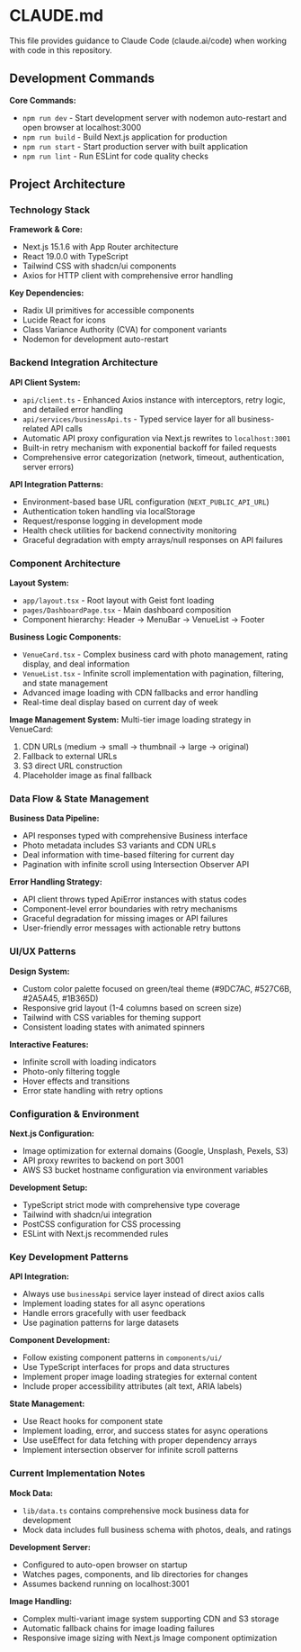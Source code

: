 # CLAUDE.md

This file provides guidance to Claude Code (claude.ai/code) when working with code in this repository.

## Development Commands

**Core Commands:**

- `npm run dev` - Start development server with nodemon auto-restart and open browser at localhost:3000
- `npm run build` - Build Next.js application for production
- `npm run start` - Start production server with built application
- `npm run lint` - Run ESLint for code quality checks

## Project Architecture

### Technology Stack

**Framework & Core:**

- Next.js 15.1.6 with App Router architecture
- React 19.0.0 with TypeScript
- Tailwind CSS with shadcn/ui components
- Axios for HTTP client with comprehensive error handling

**Key Dependencies:**

- Radix UI primitives for accessible components
- Lucide React for icons
- Class Variance Authority (CVA) for component variants
- Nodemon for development auto-restart

### Backend Integration Architecture

**API Client System:**

- `api/client.ts` - Enhanced Axios instance with interceptors, retry logic, and detailed error handling
- `api/services/businessApi.ts` - Typed service layer for all business-related API calls
- Automatic API proxy configuration via Next.js rewrites to `localhost:3001`
- Built-in retry mechanism with exponential backoff for failed requests
- Comprehensive error categorization (network, timeout, authentication, server errors)

**API Integration Patterns:**

- Environment-based base URL configuration (`NEXT_PUBLIC_API_URL`)
- Authentication token handling via localStorage
- Request/response logging in development mode
- Health check utilities for backend connectivity monitoring
- Graceful degradation with empty arrays/null responses on API failures

### Component Architecture

**Layout System:**

- `app/layout.tsx` - Root layout with Geist font loading
- `pages/DashboardPage.tsx` - Main dashboard composition
- Component hierarchy: Header → MenuBar → VenueList → Footer

**Business Logic Components:**

- `VenueCard.tsx` - Complex business card with photo management, rating display, and deal information
- `VenueList.tsx` - Infinite scroll implementation with pagination, filtering, and state management
- Advanced image loading with CDN fallbacks and error handling
- Real-time deal display based on current day of week

**Image Management System:**
Multi-tier image loading strategy in VenueCard:

1. CDN URLs (medium → small → thumbnail → large → original)
2. Fallback to external URLs
3. S3 direct URL construction
4. Placeholder image as final fallback

### Data Flow & State Management

**Business Data Pipeline:**

- API responses typed with comprehensive Business interface
- Photo metadata includes S3 variants and CDN URLs
- Deal information with time-based filtering for current day
- Pagination with infinite scroll using Intersection Observer API

**Error Handling Strategy:**

- API client throws typed ApiError instances with status codes
- Component-level error boundaries with retry mechanisms
- Graceful degradation for missing images or API failures
- User-friendly error messages with actionable retry buttons

### UI/UX Patterns

**Design System:**

- Custom color palette focused on green/teal theme (#9DC7AC, #527C6B, #2A5A45, #1B365D)
- Responsive grid layout (1-4 columns based on screen size)
- Tailwind with CSS variables for theming support
- Consistent loading states with animated spinners

**Interactive Features:**

- Infinite scroll with loading indicators
- Photo-only filtering toggle
- Hover effects and transitions
- Error state handling with retry options

### Configuration & Environment

**Next.js Configuration:**

- Image optimization for external domains (Google, Unsplash, Pexels, S3)
- API proxy rewrites to backend on port 3001
- AWS S3 bucket hostname configuration via environment variables

**Development Setup:**

- TypeScript strict mode with comprehensive type coverage
- Tailwind with shadcn/ui integration
- PostCSS configuration for CSS processing
- ESLint with Next.js recommended rules

### Key Development Patterns

**API Integration:**

- Always use `businessApi` service layer instead of direct axios calls
- Implement loading states for all async operations
- Handle errors gracefully with user feedback
- Use pagination patterns for large datasets

**Component Development:**

- Follow existing component patterns in `components/ui/`
- Use TypeScript interfaces for props and data structures
- Implement proper image loading strategies for external content
- Include proper accessibility attributes (alt text, ARIA labels)

**State Management:**

- Use React hooks for component state
- Implement loading, error, and success states for async operations
- Use useEffect for data fetching with proper dependency arrays
- Implement intersection observer for infinite scroll patterns

### Current Implementation Notes

**Mock Data:**

- `lib/data.ts` contains comprehensive mock business data for development
- Mock data includes full business schema with photos, deals, and ratings

**Development Server:**

- Configured to auto-open browser on startup
- Watches pages, components, and lib directories for changes
- Assumes backend running on localhost:3001

**Image Handling:**

- Complex multi-variant image system supporting CDN and S3 storage
- Automatic fallback chains for image loading failures
- Responsive image sizing with Next.js Image component optimization
